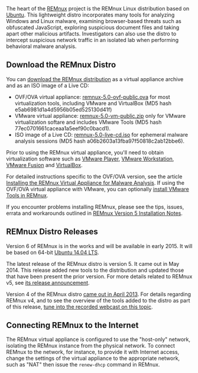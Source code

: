 The heart of the [REMnux](https://REMnux.org/) project is the REMnux Linux distribution based on [Ubuntu](http://www.ubuntu.com/). This lightweight distro incorporates many tools for analyzing Windows and Linux malware, examining browser-based threats such as obfuscated JavaScript, exploring suspicious document files and taking apart other malicious artifacts. Investigators can also use the distro to intercept suspicious network traffic in an isolated lab when performing behavioral malware analysis.

## Download the REMnux Distro

You can [download the REMnux distribution](https://sourceforge.net/downloads/remnux/version5/) as a virtual appliance archive and as an ISO image of a Live CD:

- OVF/OVA virtual appliance: [remnux-5.0-ovf-public.ova](http://sourceforge.net/projects/remnux/files/version5/remnux-5.0-ova-public.ova/download) for most virtualization tools, including VMware and VirtualBox (MD5 hash e5ab6981d1a4d5956b05ed525130d41f)
- VMware virtual appliance: [remnux-5.0-vm-public.zip](http://sourceforge.net/projects/remnux/files/version5/remnux-5.0-vm-public.zip/download) only for VMware virtualization softare and includes VMware Tools (MD5 hash 77ec0701661caceaa1a5eef90c0bacd1).
- ISO image of a Live CD: [remnux-5.0-live-cd.iso](http://sourceforge.net/projects/remnux/files/version5/remnux-5.0-live-cd.iso/download) for ephemeral malware analysis sessions (MD5 hash a06b2603a13fba97f50818c2ab12bbe6).

Prior to using the REMnux virtual appliance, you'll need to obtain virtualization software such as [VMware Player](http://www.vmware.com/products/player/), [VMware Workstation](http://www.vmware.com/products/workstation/), [VMware Fusion](http://www.vmware.com/products/fusion/overview.html) and [VirtualBox](https://www.virtualbox.org/).

For detailed instructions specific to the OVF/OVA version, see the article [Installing the REMnux Virtual Appliance for Malware Analysis](http://digital-forensics.sans.org/blog/2013/04/10/installing-remnux-virtual-appliance). If using the OVF/OVA virtual appliance with VMware, you can optionally [install VMware Tools in REMnux](http://zeltser.com/reverse-malware/install-vmware-tools.html).

If you encounter problems installing REMnux, please see the tips, issues, errata and workarounds outlined in [REMnux Version 5 Installation Notes](https://github.com/REMnux/distro/blob/v5/remnux5-installation-notes.md).

## REMnux Distro Releases

Version 6 of REMnux is in the works and will be available in early 2015. It will be based on 64-bit [Ubuntu 14.04 LTS](http://releases.ubuntu.com/14.04/).

The latest release of the REMnux distro is version 5. It came out in May 2014. This release added new tools to the distribution and updated those that have been present the prior version. For more details related to REMnux v5, see [its release announcement](http://blog.zeltser.com/post/86508269224/remnux-v5-release-for-malware-analysts).

Version 4 of the REMnux distro [came out in April 2013](http://blog.zeltser.com/post/47545363323/version-4-release-of-remnux-linux-distro-for). For details regarding REMnux v4, and to see the overview of the tools added to the distro as part of this release, [tune into the recorded webcast on this topic](https://www.youtube.com/watch?v=4LzCr9qf5_Q).

## Connecting REMnux to the Internet

The REMnux virtual appliance is configured to use the "host-only" network, isolating the REMnux instance from the physical network. To connect REMnux to the network, for instance, to provide it with Internet access, change the settings of the virtual appliance to the appropriate network, such as "NAT" then issue the `renew-dhcp` command in REMnux.
